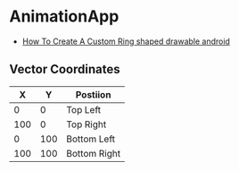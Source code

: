 # AnimationApp

- [How To Create A Custom Ring shaped drawable android](https://stackoverflow.com/questions/46458536/how-to-create-a-custom-ring-shaped-drawable-android)

## Vector Coordinates

X | Y | Postiion
-- | -- | --
0 | 0 | Top Left
100 | 0 | Top Right
0 | 100 | Bottom Left
100 | 100 | Bottom Right
